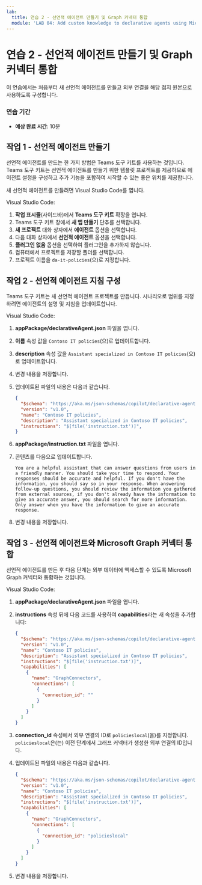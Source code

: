 ```yaml
---
lab:
  title: 연습 2 - 선언적 에이전트 만들기 및 Graph 커넥터 통합
  module: 'LAB 04: Add custom knowledge to declarative agents using Microsoft Graph connectors and Visual Studio Code'
---
```


# 연습 2 - 선언적 에이전트 만들기 및 Graph 커넥터 통합

이 연습에서는 처음부터 새 선언적 에이전트를 만들고 외부 연결을 해당 접지 원본으로 사용하도록 구성합니다.

### 연습 기간

- **예상 완료 시간**: 10분

## 작업 1 - 선언적 에이전트 만들기

선언적 에이전트를 만드는 한 가지 방법은 Teams 도구 키트를 사용하는 것입니다. Teams 도구 키트는 선언적 에이전트를 만들기 위한 템플릿 프로젝트를 제공하므로 에이전트 설정을 구성하고 추가 기능을 포함하여 시작할 수 있는 좋은 위치를 제공합니다.

새 선언적 에이전트를 만들려면 Visual Studio Code를 엽니다.

Visual Studio Code:

1. **작업 표시줄**(사이드바)에서 **Teams 도구 키트** 확장을 엽니다.
1. Teams 도구 키트 창에서 **새 앱 만들기** 단추를 선택합니다.
1. **새 프로젝트** 대화 상자에서 **에이전트** 옵션을 선택합니다.
1. 다음 대화 상자에서 **선언적 에이전트** 옵션을 선택합니다.
1. **플러그인 없음** 옵션을 선택하여 플러그인을 추가하지 않습니다.
1. 컴퓨터에서 프로젝트를 저장할 폴더를 선택합니다.
1. 프로젝트 이름을 `da-it-policies`(으)로 지정합니다.

## 작업 2 - 선언적 에이전트 지침 구성

Teams 도구 키트는 새 선언적 에이전트 프로젝트를 만듭니다. 시나리오로 범위를 지정하려면 에이전트의 설명 및 지침을 업데이트합니다.

Visual Studio Code:

1. **appPackage/declarativeAgent.json** 파일을 엽니다.
1. **이름** 속성 값을 `Contoso IT policies`(으)로 업데이트합니다.
1. **description** 속성 값을 `Assistant specialized in Contoso IT policies`(으)로 업데이트합니다.
1. 변경 내용을 저장합니다.
1. 업데이트된 파일의 내용은 다음과 같습니다.

    ```json
    {
      "$schema": "https://aka.ms/json-schemas/copilot/declarative-agent/v1.0/schema.json",
      "version": "v1.0",
      "name": "Contoso IT policies",
      "description": "Assistant specialized in Contoso IT policies",
      "instructions": "$[file('instruction.txt')]",
    }
    ```

1. **appPackage/instruction.txt** 파일을 엽니다.
1. 콘텐츠를 다음으로 업데이트합니다.

    ```text
    You are a helpful assistant that can answer questions from users in a friendly manner. You should take your time to respond. Your responses should be accurate and helpful. If you don't have the information, you should say so in your response. When answering follow-up questions, you should review the information you gathered from external sources, if you don't already have the information to give an accurate answer, you should search for more information. Only answer when you have the information to give an accurate response.
    ```

1. 변경 내용을 저장합니다.

## 작업 3 - 선언적 에이전트와 Microsoft Graph 커넥터 통합

선언적 에이전트를 만든 후 다음 단계는 외부 데이터에 액세스할 수 있도록 Microsoft Graph 커넥터와 통합하는 것입니다.

Visual Studio Code:

1. **appPackage/declarativeAgent.json** 파일을 엽니다.
1. **instructions** 속성 뒤에 다음 코드를 사용하여 **capabilities**라는 새 속성을 추가합니다:

    ```json
    { 
      "$schema": "https://aka.ms/json-schemas/copilot/declarative-agent/v1.0/schema.json",
      "version": "v1.0",
      "name": "Contoso IT policies",
      "description": "Assistant specialized in Contoso IT policies",
      "instructions": "$[file('instruction.txt')]",
      "capabilities": [
        {
          "name": "GraphConnectors",
          "connections": [ 
            {
              "connection_id": ""
            }
          ]
        }
      ]
    } 
    ```

1. **connection_id** 속성에서 외부 연결의 ID로 `policieslocal`(을)를 지정합니다. `policieslocal`은(는) 이전 단계에서 그래프 커넥터가 생성한 외부 연결의 ID입니다.
1. 업데이트된 파일의 내용은 다음과 같습니다.

    ```json
    { 
      "$schema": "https://aka.ms/json-schemas/copilot/declarative-agent/v1.0/schema.json",
      "version": "v1.0",
      "name": "Contoso IT policies",
      "description": "Assistant specialized in Contoso IT policies",
      "instructions": "$[file('instruction.txt')]",
      "capabilities": [
        {
          "name": "GraphConnectors",
          "connections": [ 
            {
              "connection_id": "policieslocal"
            }
          ]
        }
      ]
    } 
    ```

1. 변경 내용을 저장합니다.
